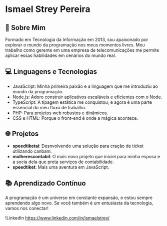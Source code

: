 # Ismael Strey Pereira

## 🚀 Sobre Mim
Formado em Tecnologia da Informação em 2013, sou apaixonado por explorar o mundo da programação nos meus momentos livres. Meu trabalho como gerente em uma empresa de telecomunicações me permite aplicar essas habilidades em cenários do mundo real.

## 💻 Linguagens e Tecnologias
- JavaScript: Minha primeira paixão e a linguagem que me introduziu ao mundo da programação.
- Node.js: Adoro construir aplicativos escaláveis e eficientes com o Node.
- TypeScript: A tipagem estática me conquistou, e agora é uma parte essencial do meu fluxo de trabalho.
- PHP: Para projetos web robustos e dinâmicos.
- CSS e HTML: Porque o front-end é onde a mágica acontece.

## 🌐 Projetos
- **speedtiketai**: Desnvolvendo uma solução para cração de ticket utilizando canbam.
- **mulherescontabil**: O mais novo projeto que iniciei para minha esposa e a socia dela que preta serviços de contabilidade.
- **speedtiket**: Mais uma aventura em JavaScript.

## 📚 Aprendizado Contínuo
A programação é um universo em constante expansão, e estou sempre aprendendo algo novo. Se você também é um entusiasta da tecnologia, vamos nos conectar!

!LinkedIn
  <https://www.linkedin.com/in/ismaelstrey/>
